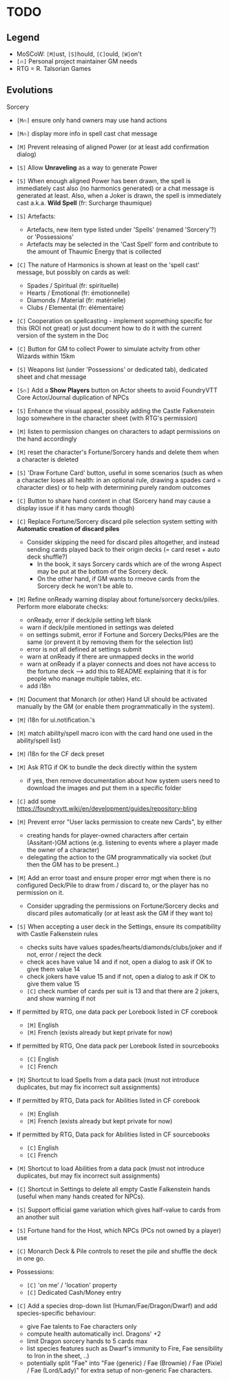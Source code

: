 # TODO

## Legend

+ MoSCoW: `[M]`ust, `[S]`hould, `[C]`ould, `[W]`on't
+ `[🔥]` Personal project maintainer GM needs
+ RTG = R. Talsorian Games

## Evolutions

Sorcery
+ `[M🔥]` ensure only hand owners may use hand actions
+ `[M🔥]` display more info in spell cast chat message
+ `[M]` Prevent releasing of aligned Power (or at least add confirmation dialog)
+ `[S]` Allow **Unraveling** as a way to generate Power
+ `[S]` When enough aligned Power has been drawn, the spell is immediately cast also (no harmonics generated) or a chat message is generated at least.
        Also, when a Joker is drawn, the spell is immediately cast a.k.a. **Wild Spell** (fr: Surcharge thaumique)
+ `[S]` Artefacts:
    + Artefacts, new item type listed under 'Spells' (renamed 'Sorcery'?) or 'Possessions'
    + Artefacts may be selected in the 'Cast Spell' form and contribute to the amount of Thaumic Energy that is collected
+ `[C]` The nature of Harmonics is shown at least on the 'spell cast' message, but possibly on cards as well:
  + Spades / Spiritual (fr: spirituelle)
  + Hearts / Emotional (fr: émotionnelle)
  + Diamonds / Material (fr: matérielle)
  + Clubs / Elemental (fr: élémentaire)
+ `[C]` Cooperation on spellcasting - implement sopmething specific for this (ROI not great) or just document how to do it with the current version of the system in the Doc
+ `[C]` Button for GM to collect Power to simulate actvity from other Wizards within 15km

+ `[S]` Weapons list (under 'Possessions' or dedicated tab), dedicated sheet and chat message

+ `[S🔥]` Add a **Show Players** button on Actor sheets to avoid FoundryVTT Core Actor/Journal duplication of NPCs

+ `[S]` Enhance the visual appeal, possibly adding the Castle Falkenstein logo somewhere in the character sheet (with RTG's permission)

+ `[M]` listen to permission changes on characters to adapt permissions on the hand accordingly
+ `[M]` reset the character's Fortune/Sorcery hands and delete them when a character is deleted

+ `[S]` 'Draw Fortune Card' button, useful in some scenarios (such as when a character loses all health: in an optional rule, drawing a spades card = character dies) or to help with determining purely random outcomes

+ `[C]` Button to share hand content in chat (Sorcery hand may cause a display issue if it has many cards though)

+ `[C]` Replace Fortune/Sorcery discard pile selection system setting with **Automatic creation of discard piles**
  + Consider skipping the need for discard piles altogether, and instead sending cards played back to their origin decks (= card reset + auto deck shuffle?)
    + In the book, it says Sorcery cards which are of the wrong Aspect may be put at the bottom of the Sorcery deck.
    + On the other hand, if GM wants to rmeove cards from the Sorcery deck he won't be able to.

+ `[M]` Refine onReady warning display about fortune/sorcery decks/piles. Perform more elaborate checks:
  + onReady, error if deck/pile setting left blank
  + warn if deck/pile mentioned in settings was deleted
  + on settings submit, error if  Fortune and Sorcery Decks/Piles are the same (or prevent it by removing them for the selection list)
  + error is not all defined at settings submit
  + warn at onReady if there are unmapped decks in the world
  + warn at onReady if a player connects and does not have access to the fortune deck --> add this to README explaining that it is for people who manage multiple tables, etc.
  + add i18n

+ `[M]` Document that Monarch (or other) Hand UI should be activated manually by the GM (or enable them programmatically in the system).

+ `[M]` i18n for ui.notification.'s

+ `[M]` match ability/spell macro icon with the card hand one used in the ability/spell list)

+ `[M]` i18n for the CF deck preset
+ `[M]` Ask RTG if OK to bundle the deck directly within the system
  + if yes, then remove  documentation about how system users need to download the images and put them in a specific folder

+ `[C]` add some https://foundryvtt.wiki/en/development/guides/repository-bling

+ `[M]` Prevent error "User <playername> lacks permission to create new Cards", by either
  + creating hands for player-owned characters after certain (Assitant-)GM actions (e.g. listening to events where a player made the owner of a character)
  + delegating the action to the GM programmatically via socket (but then the GM has to be present..)

+ `[M]` Add an error toast and ensure proper error mgt when there is no configured Deck/Pile to draw from / discard to, or the player has no permission on it.
  + Consider upgrading the permissions on Fortune/Sorcery decks and discard piles automatically (or at least ask the GM if they want to)

+ `[S]` When accepting a user deck in the Settings, ensure its compatibility with Castle Falkenstein rules
  + checks suits have values spades/hearts/diamonds/clubs/joker and if not, error / reject the deck
  + check aces have value 14 and if not, open a dialog to ask if OK to give them value 14
  + check jokers have value 15 and if not, open a dialog to ask if OK to give them value 15
  + `[C]` check number of cards per suit is 13 and that there are 2 jokers, and show warning if not

+ If permitted by RTG, one data pack per Lorebook listed in CF corebook
  + `[M]` English
  + `[M]` French (exists already but kept private for now)
+ If permitted by RTG, One data pack per Lorebook listed in sourcebooks
  + `[C]` English
  + `[C]` French
+ `[M]` Shortcut to load Spells from a data pack (must not introduce duplicates, but may fix incorrect suit assignments)

+ If permitted by RTG, Data pack for Abilities listed in CF corebook
  + `[M]` English
  + `[M]` French (exists already but kept private for now)
+ If permitted by RTG, Data pack for Abilities listed in CF sourcebooks
  + `[C]` English
  + `[C]` French
+ `[M]` Shortcut to load Abilities from a data pack (must not introduce duplicates, but may fix incorrect suit assignments)

+ `[C]` Shortcut in Settings to delete all empty Castle Falkenstein hands (useful when many hands created for NPCs).

+ `[S]` Support official game variation which gives half-value to cards from an another suit

+ `[S]` Fortune hand for the Host, which NPCs (PCs not owned by a player) use

+ `[C]` Monarch Deck & Pile controls to reset the pile and shuffle the deck in one go.

+ Possessions:
  + `[C]` 'on me' / 'location' property
  + `[C]` Dedicated Cash/Money entry

+ `[C]` Add a species drop-down list (Human/Fae/Dragon/Dwarf) and add species-specific behaviour:
  + give Fae talents to Fae characters only
  + compute health automatically incl. Dragons' +2
  + limit Dragon sorcery hands to 5 cards max
  + list species features such as Dwarf's immunity to Fire, Fae sensibility to Iron in the sheet, ..)
  + potentially split "Fae" into "Fae (generic) / Fae (Brownie) / Fae (Pixie) / Fae (Lord/Lady)" for extra setup of non-generic Fae characters.
